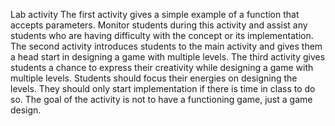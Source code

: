 Lab activity
The first activity gives a simple example of a function that accepts parameters. Monitor students during this activity and assist any students who are having difficulty with the concept or its implementation.
The second activity introduces students to the main activity and gives them a head start in designing a game with multiple levels.
The third activity gives students a chance to express their creativity while designing a game with multiple levels. Students should focus their energies on designing the levels. They should only start implementation if there is time in class to do so. The goal of the activity is not to have a functioning game, just a game design.
